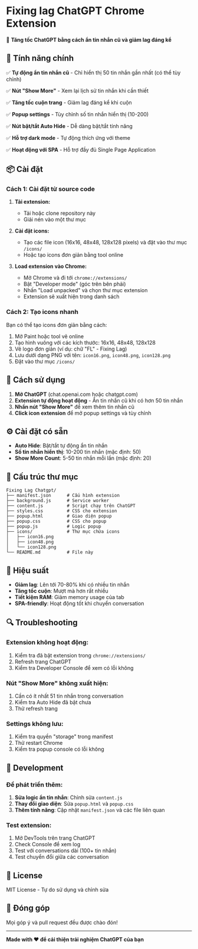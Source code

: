 # Fixing lag ChatGPT Chrome Extension

🚀 **Tăng tốc ChatGPT bằng cách ẩn tin nhắn cũ và giảm lag đáng kể**

## 🌟 Tính năng chính

✅ **Tự động ẩn tin nhắn cũ** - Chỉ hiển thị 50 tin nhắn gần nhất (có thể tùy chỉnh)

✅ **Nút "Show More"** - Xem lại lịch sử tin nhắn khi cần thiết

✅ **Tăng tốc cuộn trang** - Giảm lag đáng kể khi cuộn

✅ **Popup settings** - Tùy chỉnh số tin nhắn hiển thị (10-200)

✅ **Nút bật/tắt Auto Hide** - Dễ dàng bật/tắt tính năng

✅ **Hỗ trợ dark mode** - Tự động thích ứng với theme

✅ **Hoạt động với SPA** - Hỗ trợ đầy đủ Single Page Application

## 📦 Cài đặt

### Cách 1: Cài đặt từ source code

1. **Tải extension:**
   - Tải hoặc clone repository này
   - Giải nén vào một thư mục

2. **Cài đặt icons:**
   - Tạo các file icon (16x16, 48x48, 128x128 pixels) và đặt vào thư mục `/icons/`
   - Hoặc tạo icons đơn giản bằng tool online

3. **Load extension vào Chrome:**
   - Mở Chrome và đi tới `chrome://extensions/`
   - Bật "Developer mode" (góc trên bên phải)
   - Nhấn "Load unpacked" và chọn thư mục extension
   - Extension sẽ xuất hiện trong danh sách

### Cách 2: Tạo icons nhanh

Bạn có thể tạo icons đơn giản bằng cách:

1. Mở Paint hoặc tool vẽ online
2. Tạo hình vuông với các kích thước: 16x16, 48x48, 128x128
3. Vẽ logo đơn giản (ví dụ: chữ "FL" - Fixing Lag)
4. Lưu dưới dạng PNG với tên: `icon16.png`, `icon48.png`, `icon128.png`
5. Đặt vào thư mục `/icons/`

## 🎯 Cách sử dụng

1. **Mở ChatGPT** (chat.openai.com hoặc chatgpt.com)
2. **Extension tự động hoạt động** - Ẩn tin nhắn cũ khi có hơn 50 tin nhắn
3. **Nhấn nút "Show More"** để xem thêm tin nhắn cũ
4. **Click icon extension** để mở popup settings và tùy chỉnh

## ⚙️ Cài đặt có sẵn

- **Auto Hide**: Bật/tắt tự động ẩn tin nhắn
- **Số tin nhắn hiển thị**: 10-200 tin nhắn (mặc định: 50)
- **Show More Count**: 5-50 tin nhắn mỗi lần (mặc định: 20)

## 🔧 Cấu trúc thư mục

```
Fixing Lag Chatgpt/
├── manifest.json      # Cấu hình extension
├── background.js      # Service worker
├── content.js         # Script chạy trên ChatGPT
├── styles.css         # CSS cho extension
├── popup.html         # Giao diện popup
├── popup.css          # CSS cho popup  
├── popup.js           # Logic popup
├── icons/             # Thư mục chứa icons
│   ├── icon16.png
│   ├── icon48.png
│   └── icon128.png
└── README.md          # File này
```

## 🚀 Hiệu suất

- **Giảm lag**: Lên tới 70-80% khi có nhiều tin nhắn
- **Tăng tốc cuộn**: Mượt mà hơn rất nhiều
- **Tiết kiệm RAM**: Giảm memory usage của tab
- **SPA-friendly**: Hoạt động tốt khi chuyển conversation

## 🔍 Troubleshooting

### Extension không hoạt động:
1. Kiểm tra đã bật extension trong `chrome://extensions/`
2. Refresh trang ChatGPT
3. Kiểm tra Developer Console để xem có lỗi không

### Nút "Show More" không xuất hiện:
1. Cần có ít nhất 51 tin nhắn trong conversation
2. Kiểm tra Auto Hide đã bật chưa
3. Thử refresh trang

### Settings không lưu:
1. Kiểm tra quyền "storage" trong manifest
2. Thử restart Chrome
3. Kiểm tra popup console có lỗi không

## 📝 Development

### Để phát triển thêm:

1. **Sửa logic ẩn tin nhắn**: Chỉnh sửa `content.js`
2. **Thay đổi giao diện**: Sửa `popup.html` và `popup.css`
3. **Thêm tính năng**: Cập nhật `manifest.json` và các file liên quan

### Test extension:

1. Mở DevTools trên trang ChatGPT
2. Check Console để xem log
3. Test với conversations dài (100+ tin nhắn)
4. Test chuyển đổi giữa các conversation

## 📄 License

MIT License - Tự do sử dụng và chỉnh sửa

## 🤝 Đóng góp

Mọi góp ý và pull request đều được chào đón!

---

**Made with ❤️ để cải thiện trải nghiệm ChatGPT của bạn**

